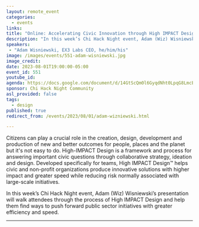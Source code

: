 ```yaml
---
layout: remote_event
categories:
  - events
links: 
title: "Online: Accelerating Civic Innovation through High IMPACT Design"
description: "In this week’s Chi Hack Night event, Adam (Wiz) Wisniewski’s presentation will walk attendees through the process of High IMPACT Design and help them find ways to push forward public sector initiatives with greater efficiency and speed."
speakers:
 - "Adam Wisniewski, EX3 Labs CEO, he/him/his"
image: /images/events/551-adam-wisniewski.jpg
image_credit: 
date: 2023-08-01T19:00:00-05:00
event_id: 551
youtube_id: 
agenda: https://docs.google.com/document/d/14GtScQm0l6GyqdNht0LpqG8LmcEF7i3COjNJ06PaTj8/edit#
sponsor: Chi Hack Night Community
asl_provided: false
tags: 
  - design
published: true
redirect_from: /events/2023/08/01/adam-wizniewski.html

---
```


Citizens can play a crucial role in the creation, design, development and production of new and better outcomes for people, places and the planet but it's not easy to do. High-IMPACT Design is a framework and process for answering important civic questions through collaborative strategy, ideation and design. Developed specifically for teams, High IMPACT Design™ helps civic and non-profit organizations produce innovative solutions with higher impact and greater speed while reducing risk normally associated with large-scale initiatives.

In this week’s Chi Hack Night event, Adam (Wiz) Wisniewski’s presentation will walk attendees through the process of High IMPACT Design and help them find ways to push forward public sector initiatives with greater efficiency and speed.

---
